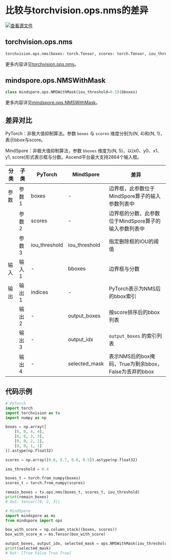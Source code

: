 # 比较与torchvision.ops.nms的差异

[![查看源文件](https://mindspore-website.obs.cn-north-4.myhuaweicloud.com/website-images/r2.3.0rc2/resource/_static/logo_source.svg)](https://gitee.com/mindspore/docs/blob/r2.3.0rc2/docs/mindspore/source_zh_cn/note/api_mapping/pytorch_diff/nms.md)

## torchvision.ops.nms

```python
torchvision.ops.nms(boxes: torch.Tensor, scores: torch.Tensor, iou_threshold: float)
```

更多内容详见[torchvision.ops.nms](https://pytorch.org/vision/0.9/ops.html#torchvision.ops.nms)。

## mindspore.ops.NMSWithMask

```python
class mindspore.ops.NMSWithMask(iou_threshold=0.5)(bboxes)
```

更多内容详见[mindspore.ops.NMSWithMask](https://mindspore.cn/docs/zh-CN/r2.3.0rc2/api_python/ops/mindspore.ops.NMSWithMask.html)。

## 差异对比

PyTorch：非极大值抑制算法。参数 `boxes` 与 `scores` 维度分别为(N, 4)和(N, 1)，表示bbox与score。

MindSpore：非极大值抑制算法，参数 `bboxes` 维度为(N, 5)，以(x0、y0、x1、y1, score)形式表示框与分数。Ascend平台最大支持2864个输入框。

| 分类 | 子类 |PyTorch | MindSpore | 差异 |
| --- | ---   | ---   | ---        |---  |
|参数 | 参数1 | boxes   | -  | 边界框，此参数位于MindSpore算子的输入参数列表中 |
|     | 参数2 | scores  | -  | 边界框的分数，此参数位于MindSpore算子的输入参数列表中 |
|     | 参数3 | iou_threshold | iou_threshold  | 指定删除框的IOU的阈值 |
|输入 | 输入1 | -   | bboxes    | 边界框与分数 |
|输出 | 输出1 | indices | -  | PyTorch表示为NMS后的bbox索引 |
|     | 输出2 | - | output_boxes  | 按score排序后的bbox列表 |
|     | 输出3 | - | output_idx | `output_boxes` 的索引列表 |
|     | 输出4 | - | selected_mask | 表示NMS后的box掩码，True为剩余bbox，False为丢弃的bbox |

## 代码示例

```python
# PyTorch
import torch
import torchvision as tv
import numpy as np

boxes = np.array([
    [0, 0, 4, 4],
    [0, 0, 3, 3],
    [0, 0, 2, 2],
    [0, 0, 1, 1]
]).astype(np.float32)

scores = np.array([0.8, 0.7, 0.6, 0.5]).astype(np.float32)

iou_threshold = 0.4

boxes_t = torch.from_numpy(boxes)
scores_t = torch.from_numpy(scores)

remain_boxes = tv.ops.nms(boxes_t, scores_t, iou_threshold)
print(remain_boxes)
# Out: tensor([0, 2, 3])

# MindSpore
import mindspore as ms
from mindspore import ops

box_with_score = np.column_stack((boxes, scores))
box_with_score_m = ms.Tensor(box_with_score)

output_boxes, output_idx, selected_mask = ops.NMSWithMask(iou_threshold)(box_with_score_m)
print(selected_mask)
# Out: [True False True True]
```
